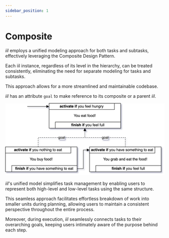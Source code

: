 ```yaml
---
sidebar_position: 1
---
```


# Composite

*iil* employs a unified modeling approach for both tasks and subtasks, effectively leveraging the Composite Design Pattern.

Each iil instance, regardless of its level in the hierarchy, can be treated consistently, eliminating the need for separate modeling for tasks and subtasks.

This approach allows for a more streamlined and maintainable codebase.

*iil* has an attribute `goal` to make reference to its composite or a parent *iil*.

![Decompose 'You eat food!' into two child *iil*s](/img/iil-base-dnq.drawio.png)

*iil*'s unified model simplifies task management by enabling users to represent both high-level and low-level tasks using the same structure. 

This seamless approach facilitates effortless breakdown of work into smaller units during planning, allowing users to maintain a consistent perspective throughout the entire process.

Moreover, during execution, *iil* seamlessly connects tasks to their overarching goals, keeping users intimately aware of the purpose behind each step.
